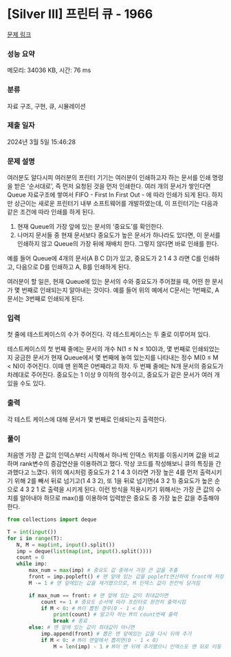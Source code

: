 # [Silver III] 프린터 큐 - 1966 

[문제 링크](https://www.acmicpc.net/problem/1966) 

### 성능 요약

메모리: 34036 KB, 시간: 76 ms

### 분류

자료 구조, 구현, 큐, 시뮬레이션

### 제출 일자

2024년 3월 5일 15:46:28

### 문제 설명

<p>여러분도 알다시피 여러분의 프린터 기기는 여러분이 인쇄하고자 하는 문서를 인쇄 명령을 받은 ‘순서대로’, 즉 먼저 요청된 것을 먼저 인쇄한다. 여러 개의 문서가 쌓인다면 Queue 자료구조에 쌓여서 FIFO - First In First Out - 에 따라 인쇄가 되게 된다. 하지만 상근이는 새로운 프린터기 내부 소프트웨어를 개발하였는데, 이 프린터기는 다음과 같은 조건에 따라 인쇄를 하게 된다.</p>

<ol>
	<li>현재 Queue의 가장 앞에 있는 문서의 ‘중요도’를 확인한다.</li>
	<li>나머지 문서들 중 현재 문서보다 중요도가 높은 문서가 하나라도 있다면, 이 문서를 인쇄하지 않고 Queue의 가장 뒤에 재배치 한다. 그렇지 않다면 바로 인쇄를 한다.</li>
</ol>

<p>예를 들어 Queue에 4개의 문서(A B C D)가 있고, 중요도가 2 1 4 3 라면 C를 인쇄하고, 다음으로 D를 인쇄하고 A, B를 인쇄하게 된다.</p>

<p>여러분이 할 일은, 현재 Queue에 있는 문서의 수와 중요도가 주어졌을 때, 어떤 한 문서가 몇 번째로 인쇄되는지 알아내는 것이다. 예를 들어 위의 예에서 C문서는 1번째로, A문서는 3번째로 인쇄되게 된다.</p>

### 입력 

 <p>첫 줄에 테스트케이스의 수가 주어진다. 각 테스트케이스는 두 줄로 이루어져 있다.</p>

<p>테스트케이스의 첫 번째 줄에는 문서의 개수 N(1 ≤ N ≤ 100)과, 몇 번째로 인쇄되었는지 궁금한 문서가 현재 Queue에서 몇 번째에 놓여 있는지를 나타내는 정수 M(0 ≤ M < N)이 주어진다. 이때 맨 왼쪽은 0번째라고 하자. 두 번째 줄에는 N개 문서의 중요도가 차례대로 주어진다. 중요도는 1 이상 9 이하의 정수이고, 중요도가 같은 문서가 여러 개 있을 수도 있다.</p>

### 출력 

 <p>각 테스트 케이스에 대해 문서가 몇 번째로 인쇄되는지 출력한다.</p>

### 풀이
 <p>처음엔 가장 큰 값의 인덱스부터 시작해서 하나씩 인덱스 위치를 이동시키며 값을 비교하며 rank변수의 증감연산을 이용하려고 했다. 막상 코드를 작성해보니 큐의 특징을 간과했다고 느꼈다. 위의 예시처럼 중요도가 2 1 4 3 이라면 가장 높은 4를 먼저 출력시키기 위해 2를 빼서 뒤로 넘기고(1 4 3 2), 또 1을 뒤로 넘기면(4 3 2 1) 중요도가 높은 순으로 4 3 2 1 로 출력을 시키게 된다. 이런 방식을 적용시키기 위해서는 가장 큰 값의 수치를 알아내야 하므로 max()를 이용하여 입력받은 중요도 중 가장 높은 값을 추출해야한다.</p>
 
 ~~~python
 from collections import deque

T = int(input())
for i in range(T):
    N, M = map(int, input().split())
    imp = deque(list(map(int, input().split())))
    count = 0
    while imp:
        max_num = max(imp) # 중요도 값 중에서 가장 큰 값을 추출
        front = imp.popleft() # 맨 앞에 있는 값을 popleft연산하여 front에 저장
        M -= 1 # 맨 앞에있는 값을 제거했으므로, M 인덱스 값이 한칸씩 당겨짐 

        if max_num == front: # 맨 앞에 있는 값이 최대값이면
            count += 1 # 중요도 순서에 따라 프린터로 완전히 출력시킴
            if M < 0: # M이 뽑힌 경우(0 - 1 < 0)
                print(count) # 알고자 하는 M의 count번째 출력
                break # 종료
        else: # 맨 앞에 있는 값이 최대값이 아니면
            imp.append(front) # 뽑은 맨 앞에있는 값을 다시 뒤에 추가
            if M < 0: # M이 맨앞에서 뽑히면(0 - 1 < 0)
                M = len(imp) - 1 # M이 맨 뒤에 추가됐으니 인덱스도 맨 뒤로 이동
 ~~~
